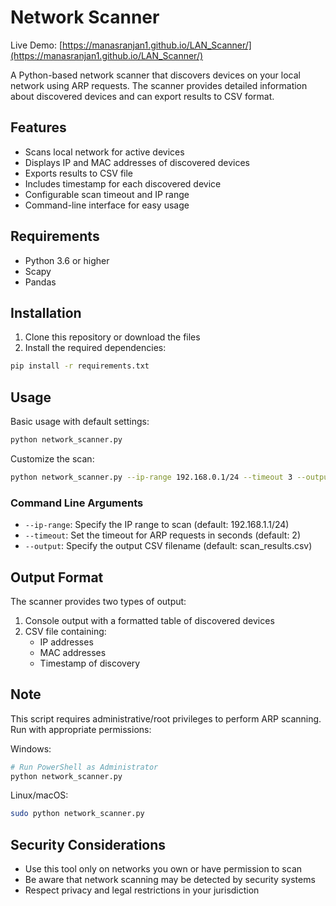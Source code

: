 # Network Scanner

Live Demo: [https://manasranjan1.github.io/LAN_Scanner/](https://manasranjan1.github.io/LAN_Scanner/)

A Python-based network scanner that discovers devices on your local network using ARP requests. The scanner provides detailed information about discovered devices and can export results to CSV format.

## Features

- Scans local network for active devices
- Displays IP and MAC addresses of discovered devices
- Exports results to CSV file
- Includes timestamp for each discovered device
- Configurable scan timeout and IP range
- Command-line interface for easy usage

## Requirements

- Python 3.6 or higher
- Scapy
- Pandas

## Installation

1. Clone this repository or download the files
2. Install the required dependencies:
```bash
pip install -r requirements.txt
```

## Usage

Basic usage with default settings:
```bash
python network_scanner.py
```

Customize the scan:
```bash
python network_scanner.py --ip-range 192.168.0.1/24 --timeout 3 --output results.csv
```

### Command Line Arguments

- `--ip-range`: Specify the IP range to scan (default: 192.168.1.1/24)
- `--timeout`: Set the timeout for ARP requests in seconds (default: 2)
- `--output`: Specify the output CSV filename (default: scan_results.csv)

## Output Format

The scanner provides two types of output:
1. Console output with a formatted table of discovered devices
2. CSV file containing:
   - IP addresses
   - MAC addresses
   - Timestamp of discovery

## Note

This script requires administrative/root privileges to perform ARP scanning. Run with appropriate permissions:

Windows:
```bash
# Run PowerShell as Administrator
python network_scanner.py
```

Linux/macOS:
```bash
sudo python network_scanner.py
```

## Security Considerations

- Use this tool only on networks you own or have permission to scan
- Be aware that network scanning may be detected by security systems
- Respect privacy and legal restrictions in your jurisdiction 
